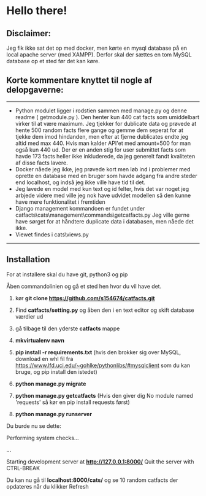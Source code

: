 # Hello there!

## Disclaimer:
Jeg fik ikke sat det op med docker, men kørte en mysql database på en local apache server (med XAMPP).
Derfor skal der sættes en tom MySQL database op et sted før det kan køre.

## Korte kommentare knyttet til nogle af delopgaverne:
---------------------
- Python modulet ligger i rodstien sammen med manage.py og denne readme ( getmodule.py ). Den henter kun 440 cat facts som umiddelbart virker til at være maximum. Jeg tjekker for dublicate data og prøvede at hente 500 random facts flere gange og gemme dem seperat for at tjekke dem imod hindanden, men efter at fjerne dublicates endte jeg altid med max 440. Hvis man kalder API'et med amount=500 for man også kun 440 ud. Der er en anden stig for user submittet facts som havde 173 facts heller ikke inkluderede, da jeg generelt fandt kvaliteten af disse facts lavere. 
- Docker nåede jeg ikke, jeg prøvede kort men løb ind i problemer med oprette en database
med en bruger som havde adgang fra andre steder end localhost, og indså jeg ikke ville have tid til det.
- Jeg lavede en model med kun text og id felter, hvis det var noget jeg arbjede videre med
ville jeg nok have udvidet modellen så den kunne have mere funktionalitet i fremtiden
- Django management kommandoen er fundet under catfacts\cats\management\commands\getcatfacts.py
Jeg ville gerne have sørget for at håndtere duplicate data i databasen, men nåede det ikke.
- Viewet findes i cats\views.py
---------------------

## Installation
 
For at installere skal du have git, python3 og pip

Åben commandolinien og gå et sted hen hvor du vil have det.

1. kør **git clone https://github.com/s154674/catfacts.git**

2. Find **catfacts/setting.py** og åben den i en text editor og skift database værdier ud

3. gå tilbage til den yderste **catfacts** mappe

4. **mkvirtualenv navn**

5. **pip install -r requirements.txt** (hvis den brokker sig over MySQL, download en whl fil fra
https://www.lfd.uci.edu/~gohlke/pythonlibs/#mysqlclient som du kan bruge, og pip install den istedet)

6. **python manage.py migrate**

7. **python manage.py getcatfacts** (Hvis den giver dig No module named 'requests' så kør en pip install requests først)

8. **python manage.py runserver**

Du burde nu se dette:

Performing system checks...

... 

Starting development server at **http://127.0.0.1:8000/**
Quit the server with CTRL-BREAK


Du kan nu gå til **localhost:8000/cats/** og se 10 random catfacts der opdateres når du klikker Refresh




